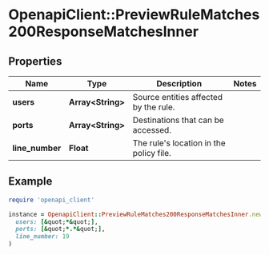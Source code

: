 # OpenapiClient::PreviewRuleMatches200ResponseMatchesInner

## Properties

| Name | Type | Description | Notes |
| ---- | ---- | ----------- | ----- |
| **users** | **Array&lt;String&gt;** | Source entities affected by the rule.  |  |
| **ports** | **Array&lt;String&gt;** | Destinations that can be accessed.  |  |
| **line_number** | **Float** | The rule&#39;s location in the policy file.  |  |

## Example

```ruby
require 'openapi_client'

instance = OpenapiClient::PreviewRuleMatches200ResponseMatchesInner.new(
  users: [&quot;*&quot;],
  ports: [&quot;*.*&quot;],
  line_number: 19
)
```

